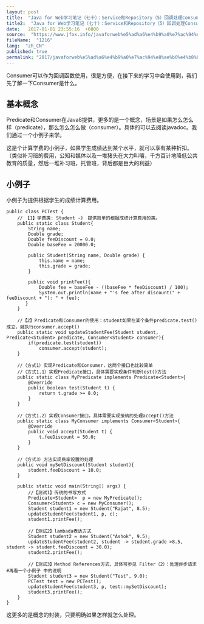 ```yaml
---
layout: post
title:  "Java for Web学习笔记（七十）：Service和Repository（5）回调处理Consumer"
title2:  "Java for Web学习笔记（七十）：Service和Repository（5）回调处理Consumer"
date:   2017-01-01 23:55:16  +0800
source:  "https://www.jfox.info/javaforweb%e5%ad%a6%e4%b9%a0%e7%ac%94%e8%ae%b0%e4%b8%83%e5%8d%81service%e5%92%8crepository5%e5%9b%9e%e8%b0%83%e5%a4%84%e7%90%86consumer.html"
fileName:  "1216"
lang:  "zh_CN"
published: true
permalink: "2017/javaforweb%e5%ad%a6%e4%b9%a0%e7%ac%94%e8%ae%b0%e4%b8%83%e5%8d%81service%e5%92%8crepository5%e5%9b%9e%e8%b0%83%e5%a4%84%e7%90%86consumer.html"
---
```


Consumer可以作为回调函数使用，很是方便，在接下来的学习中会使用到，我们先了解一下Consumer是什么。

## 基本概念

Predicate和Consumer在Java8提供，更多的是一个概念，场景是如果怎么怎么样（predicate），那么怎么怎么做（consumer）。具体的可以去阅读javadoc。我们通过一个小例子来学。

 这是个计算学费的小例子，如果学生成绩达到某个水平，就可以享有某种折扣。 （类似补习班的费用，公知和媒体以及一堆猪头在大力叫嚷，千方百计地降低公共教育的质量，然后一堆补习班，托管班，背后都是巨大的利益）

## 小例子

小例子为提供根据学生的成绩计算费用。

    public class PCTest {
        // 【1】学费类: Student -》 提供简单的根据成绩计算费用的类。
        public static class Student{
            String name;
            Double grade;
            Double feeDiscount = 0.0;
            Double baseFee = 20000.0;
    
            public Student(String name, Double grade) {        
                this.name = name;
                this.grade = grade;
            }        
    
            public void printFee(){
                Double fee = baseFee - ((baseFee * feeDiscount) / 100);
                System.out.println(name + "'s fee after discount(" + feeDiscount + "): " + fee);
           }
        }
    
        //【2】Predicate和Consumer的使用：student如果在某个条件predicate.test()成立，就执行consumer.accept()
        public static void updateStudentFee(Student student, Predicate<Student> predicate, Consumer<Student> consumer){
            if(predicate.test(student))
                consumer.accept(student);
        }
    
        //（方式1）实现Predicate和Consumer，这两个接口也比较简单
        //（方式1.1）实现Predicate接口，具体需要实现条件判断test()方法
        public static class MyPredicate implements Predicate<Student>{
            @Override
            public boolean test(Student t) {            
                return t.grade >= 8.0;
            }        
        }
    
        //（方式1.2）实现Consumer接口，具体需要实现接纳的处理accept()方法    
        public static class MyConsumer implements Consumer<Student>{
            @Override
            public void accept(Student t) {
                t.feeDiscount = 50.0;
            }
        }
    
        //（方式3）方法实现费率设置的处理
        public void mySetDiscount(Student student){
            student.feeDiscount = 10.0;
        }
    
        public static void main(String[] args) {
            //【测试1】传统的书写方式
            Predicate<Student>  p = new MyPredicate();
            Consumer<Student> c = new MyConsumer();
            Student student1 = new Student("Rajat", 8.5);
            updateStudentFee(student1, p, c);
            student1.printFee();
    
            //【测试2】lambada表达方式
            Student student2 = new Student("Ashok", 9.5);
            updateStudentFee(student2, student -> student.grade >8.5, student -> student.feeDiscount = 30.0);
            student2.printFee();
    
            //【测试3】Method References方式，具体可参见 Filter（2）：处理异步请求#再看一个小例子 中的说明
            Student student3 = new Student("Test", 9.0);
            PCTest test = new PCTest();
            updateStudentFee(student3, p, test::mySetDiscount);
            student3.printFee();
        }
    }

这更多的是概念的封装，只要明确如果怎样就怎么处理。
